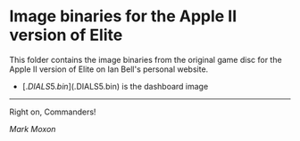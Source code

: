 # Image binaries for the Apple II version of Elite

This folder contains the image binaries from the original game disc for the Apple II version of Elite on Ian Bell's personal website.

* [$.DIALS5.bin]($.DIALS5.bin) is the dashboard image

---

Right on, Commanders!

_Mark Moxon_